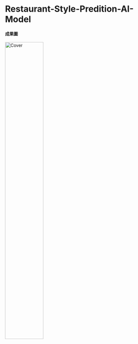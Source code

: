 # Restaurant-Style-Predition-AI-Model

#### 成果圖
<img src="設計思考期末海報.png" alt="Cover" width="50%"/><br /><br />


